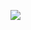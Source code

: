 ![](https://university.mongodb.com/course_completion/d6fc0dbc-f283-4f29-97ab-0b64c2ddb2de?utm_source=copy&utm_medium=social&utm_campaign=university_social_sharing)
